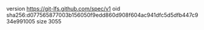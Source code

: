 version https://git-lfs.github.com/spec/v1
oid sha256:d077565877003b156050f9edd860d908f604ac941dfc5d5dfb447c934e991005
size 3055
